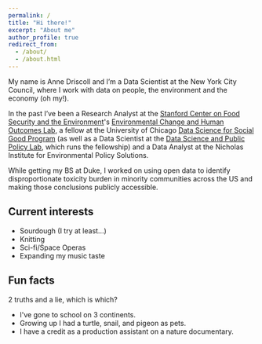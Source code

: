 ```yaml
---
permalink: /
title: "Hi there!"
excerpt: "About me"
author_profile: true
redirect_from: 
  - /about/
  - /about.html
---
```



My name is Anne Driscoll and I’m a Data Scientist at the New York City Council, where I work with data on people, the environment and the economy (oh my!).

In the past I’ve been a Research Analyst at the [Stanford Center on Food Security and the Environment](https://fsi.stanford.edu/people/anne-driscoll)'s [Environmental Change and Human Outcomes Lab](https://echolabs.squarespace.com/news), a fellow at the University of Chicago [Data Science for Social Good Program](https://www.dssgfellowship.org/europe/2018-fellows-staff-europe/) (as well as a Data Scientist at the [Data Science and Public Policy Lab](http://www.datasciencepublicpolicy.org/), which runs the fellowship) and a Data Analyst at the Nicholas Institute for Environmental Policy Solutions.

While getting my BS at Duke, I worked on using open data to identify disproportionate toxicity burden in minority communities across the US and making those conclusions publicly accessible.



## Current interests

* Sourdough (I try at least...)
* Knitting
* Sci-fi/Space Operas
* Expanding my music taste


## Fun facts

2 truths and a lie, which is which?
* I've gone to school on 3 continents.
* Growing up I had a turtle, snail, and pigeon as pets.
* I have a credit as a production assistant on a nature documentary. 